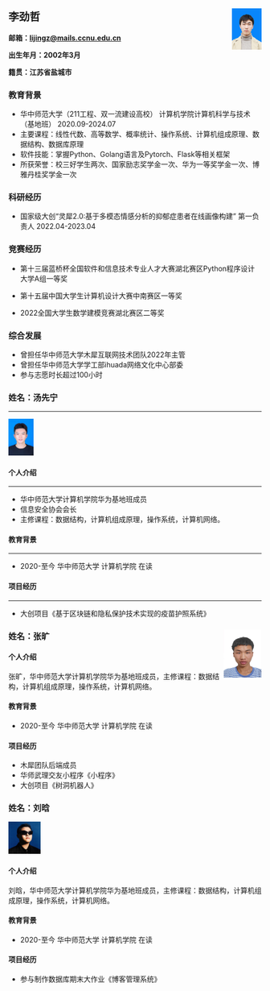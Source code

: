 ## 李劲哲																												<img src="./img/jingzheli.jpg" style="zoom:8%;" align='right'/>

**邮箱：lijingz@mails.ccnu.edu.cn** 

**出生年月：2002年3月**

**籍贯：江苏省盐城市**

### 教育背景

* 华中师范大学（211工程、双一流建设高校）		计算机学院计算机科学与技术（基地班）		2020.09-2024.07
* 主要课程：线性代数、高等数学、概率统计、操作系统、计算机组成原理、数据结构、数据库原理
* 软件技能：掌握Python、Golang语言及Pytorch、Flask等相关框架
* 所获荣誉：校三好学生两次、国家励志奖学金一次、华为一等奖学金一次、博雅丹桂奖学金一次

### 科研经历

* 国家级大创“灵犀2.0:基于多模态情感分析的抑郁症患者在线画像构建”	第一负责人	2022.04-2023.04

### 竞赛经历

* 第十三届蓝桥杯全国软件和信息技术专业人才大赛湖北赛区Python程序设计大学A组一等奖
* 第十五届中国大学生计算机设计大赛中南赛区一等奖

* 2022全国大学生数学建模竞赛湖北赛区二等奖

### 综合发展

* 曾担任华中师范大学木犀互联网技术团队2022年主管
* 曾担任华中师范大学学工部ihuada网络文化中心部委
* 参与志愿时长超过100小时





### 姓名：汤先宁

------

<img src="./img/tangxianning.jpeg" alt="tangxianning" style="zoom:12%;"/>

#### 个人介绍

------

- 华中师范大学计算机学院华为基地班成员
- 信息安全协会会长
- 主修课程：数据结构，计算机组成原理，操作系统，计算机网络。

#### 教育背景

------

- 2020-至今 华中师范大学 计算机学院 在读

#### 项目经历

------

- 大创项目《基于区块链和隐私保护技术实现的疫苗护照系统》

### 姓名：张旷 <img src="./img/zk.jpg" style="zoom:15%;" align='right'/>

#### 个人介绍

张旷，华中师范大学计算机学院华为基地班成员，主修课程：数据结构，计算机组成原理，操作系统，计算机网络。

#### 教育背景

- 2020-至今 华中师范大学 计算机学院 在读

#### 项目经历

- 木犀团队后端成员
- 华师武理交友小程序《小程序》
- 大创项目《树洞机器人》





### 姓名：刘晗

<img src="./img/liuhan.jpg" alt="liuhan" style="zoom:10%; align='right'" />

#### 个人介绍

刘晗，华中师范大学计算机学院华为基地班成员，主修课程：数据结构，计算机组成原理，操作系统，计算机网络。


#### 教育背景

- 2020-至今 华中师范大学 计算机学院 在读


#### 项目经历

- 参与制作数据库期末大作业《博客管理系统》



